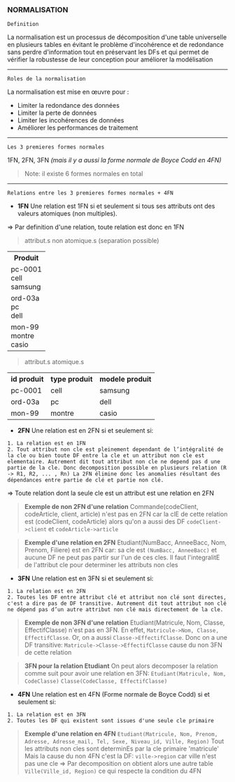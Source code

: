 ### NORMALISATION

`Definition`

La normalisation est un processus de décomposition d'une table universelle en plusieurs tables en évitant le problème d'incohérence et de redondance sans perdre d'information tout en préservant les DFs et qui permet de vérifier la robustesse de leur conception pour améliorer la modélisation

---

`Roles de la normalisation`

La normalisation est mise en œuvre pour :
- Limiter la redondance des données
- Limiter la perte de données
- Limiter les incohérences de données
- Améliorer les performances de traitement

---

`Les 3 premieres formes normales`

1FN, 2FN, 3FN *(mais il y a aussi la forme normale de Boyce Codd en 4FN)*

> Note: il existe 6 formes normales en total

---

`Relations entre les 3 premieres formes normales + 4FN`

- **1FN**
Une relation est 1FN si et seulement si tous ses attributs ont des valeurs atomiques (non multiples). 

=> Par definition d'une relation, toute relation est donc en 1FN

> attribut.s non atomique.s (separation possible)

<table>
<th>Produit</th>
<tr>
<td>
pc-0001
<br>
cell
<br>
samsung
</td>
</tr>
<td>
ord-03a
<br>
pc
<br>
dell
</td>
<tr>
<td>
mon-99
<br>
montre
<br>
casio
</td>
</tr>
</table>

> attribut.s atomique.s

<table>
<th>id produit</th>
<th>type produit</th>
<th>modele produit</th>
<tr>
<td>pc-0001</td>
<td>cell</td>
<td>samsung</td>
</tr>
<tr>
<td>ord-03a</td>
<td>pc</td>
<td>dell</td>
</tr>
<tr>
<td>mon-99</td>
<td>montre</td>
<td>casio</td>
</tr>
</table>

- **2FN**
Une relation est en 2FN si et seulement si:
```
1. La relation est en 1FN
2. Tout attribut non cle est pleinement dependant de l’intégralité de la cle ou bien toute DF entre la cle et un attribut non cle est elementaire. Autrement dit tout attribut non cle ne depend pas d une partie de la cle. Donc decomposition possible en plusieurs relation (R -> R1, R2, ... , Rn) La 2FN élimine donc les anomalies résultant des dépendances entre partie de clé et partie non clé.
```

=> Toute relation dont la seule cle est un attribut est une relation en 2FN

> **Exemple de non 2FN d'une relation**
Commande(codeClient, codeArticle, client, article) n'est pas en 2FN car la clE de cette relation est (codeClient, codeArticle) alors qu'on a aussi des DF `codeClient->client` et `codeArticle->article`

> **Exemple d'une relation en 2FN**
Etudiant(NumBacc, AnneeBacc, Nom, Prenom, Filiere) est en 2FN car: sa cle est `(NumBacc, AnneeBacc)` et aucune DF ne peut pas partir sur l'un de ces cles. Il faut l'integralitE de l'attribut cle pour determiner les attributs non cles 

- **3FN**
Une relation est en 3FN si et seulement si:
```
1. La relation est en 2FN 
2. Toutes les DF entre attribut clé et attribut non clé sont directes, c'est a dire pas de DF transitive. Autrement dit tout attribut non clé ne dépend pas d’un autre attribut non clé mais directement de la cle.
```

> **Exemple de non 3FN d'une relation**
Etudiant(Matricule, Nom, Classe, EffectifClasse) n'est pas en 3FN. En effet, `Matricule->Nom, Classe, EffectifClasse`. Or, on a aussi `Classe->EffectifClasse`. Donc on a une DF transitive: `Matricule->Classe->EffectifClasse` cause du non 3FN de cette relation

> **3FN pour la relation Etudiant**
On peut alors decomposer la relation comme suit pour avoir une relation en 3FN:
`Etudiant(Matricule, Nom, CodeClasse)`
`Classe(CodeClasse, EffectifClasse)`

- **4FN**
Une relation est en 4FN (Forme normale de Boyce Codd) si et seulement si:
```
1. La relation est en 3FN 
2. Toutes les DF qui existent sont issues d'une seule cle primaire
```

>**Exemple d'une relation en 4FN**
`Etudiant(Matricule, Nom, Prenom, Adresse, Adresse_mail, Tel, Sexe, Niveau_id, Ville, Region)`
Tout les attributs non cles sont determinEs par la cle primaire 'matricule' Mais la cause du non 4FN c'est la DF: `ville->region` car ville n'est pas une cle
=> Par decomposition on obtient alors une autre table
`Ville(Ville_id, Region)` ce qui respecte la condition du 4FN